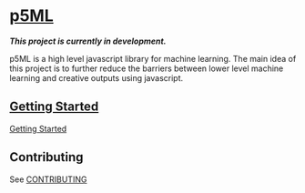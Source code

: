 # [p5ML]()

**_This project is currently in development._**

p5ML is a high level javascript library for machine learning. The main idea of this project is to further reduce the barriers between lower level machine learning and creative outputs using javascript.

## [Getting Started](https://itpnyu.github.io/p5-deeplearn-js/docs/getting-started.html)

[Getting Started](https://itpnyu.github.io/p5-deeplearn-js/docs/getting-started.html)

## Contributing

See [CONTRIBUTING](CONTRIBUTING.md)








